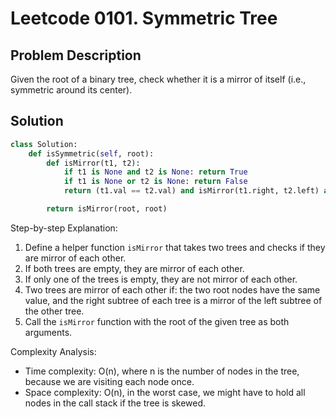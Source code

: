 # Leetcode 0101. Symmetric Tree

## Problem Description
Given the root of a binary tree, check whether it is a mirror of itself (i.e., symmetric around its center).

## Solution
```python
class Solution:
    def isSymmetric(self, root):
        def isMirror(t1, t2):
            if t1 is None and t2 is None: return True
            if t1 is None or t2 is None: return False
            return (t1.val == t2.val) and isMirror(t1.right, t2.left) and isMirror(t1.left, t2.right)

        return isMirror(root, root)
```

Step-by-step Explanation: 
1. Define a helper function `isMirror` that takes two trees and checks if they are mirror of each other.
2. If both trees are empty, they are mirror of each other.
3. If only one of the trees is empty, they are not mirror of each other.
4. Two trees are mirror of each other if: the two root nodes have the same value, and the right subtree of each tree is a mirror of the left subtree of the other tree.
5. Call the `isMirror` function with the root of the given tree as both arguments.

Complexity Analysis: 
- Time complexity: O(n), where n is the number of nodes in the tree, because we are visiting each node once.
- Space complexity: O(n), in the worst case, we might have to hold all nodes in the call stack if the tree is skewed.